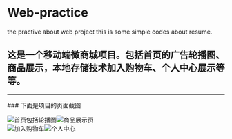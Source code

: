 # Web-practice
the practive about web project
this is some simple codes about resume.   

## 这是一个移动端微商城项目。包括首页的广告轮播图、商品展示，本地存储技术加入购物车、个人中心展示等等。
<hr/>
### 下面是项目的页面截图    

![首页包括轮播图](https://github.com/linanyways/Web-practice/blob/master/firstPage.png)![商品展示页](https://github.com/linanyways/Web-practice/blob/master/productsShow.png)  
![加入购物车](https://github.com/linanyways/Web-practice/blob/master/addToCar.png)![个人中心](https://github.com/linanyways/Web-practice/blob/master/userCenter.png)
